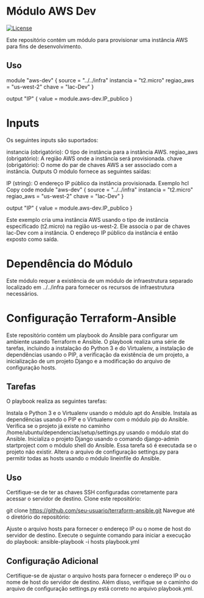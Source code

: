 # Módulo AWS Dev

[![License](https://img.shields.io/badge/license-MIT-blue.svg)](https://opensource.org/licenses/MIT)

Este repositório contém um módulo para provisionar uma instância AWS para fins de desenvolvimento.

## Uso

module "aws-dev" {
  source      = "../../infra"
  instancia   = "t2.micro"
  regiao_aws  = "us-west-2"
  chave       = "Iac-Dev"
}

output "IP" {
  value = module.aws-dev.IP_publico
}

# Inputs
Os seguintes inputs são suportados:

instancia (obrigatório): O tipo de instância para a instância AWS.
regiao_aws (obrigatório): A região AWS onde a instância será provisionada.
chave (obrigatório): O nome do par de chaves AWS a ser associado com a instância.
Outputs
O módulo fornece as seguintes saídas:

IP (string): O endereço IP público da instância provisionada.
Exemplo
hcl
Copy code
module "aws-dev" {
  source      = "../../infra"
  instancia   = "t2.micro"
  regiao_aws  = "us-west-2"
  chave       = "Iac-Dev"
}

output "IP" {
  value = module.aws-dev.IP_publico
}

Este exemplo cria uma instância AWS usando o tipo de instância especificado (t2.micro) na região us-west-2. Ele associa o par de chaves Iac-Dev com a instância. O endereço IP público da instância é então exposto como saída.

# Dependência do Módulo
Este módulo requer a existência de um módulo de infraestrutura separado localizado em ../../infra para fornecer os recursos de infraestrutura necessários.


# Configuração Terraform-Ansible
Este repositório contém um playbook do Ansible para configurar um ambiente usando Terraform e Ansible. O playbook realiza uma série de tarefas, incluindo a instalação do Python 3 e do Virtualenv, a instalação de dependências usando o PIP, a verificação da existência de um projeto, a inicialização de um projeto Django e a modificação do arquivo de configuração hosts.

## Tarefas
O playbook realiza as seguintes tarefas:

Instala o Python 3 e o Virtualenv usando o módulo apt do Ansible.
Instala as dependências usando o PIP e o Virtualenv com o módulo pip do Ansible.
Verifica se o projeto já existe no caminho /home/ubuntu/dependencias/setup/settings.py usando o módulo stat do Ansible.
Inicializa o projeto Django usando o comando django-admin startproject com o módulo shell do Ansible. Essa tarefa só é executada se o projeto não existir.
Altera o arquivo de configuração settings.py para permitir todas as hosts usando o módulo lineinfile do Ansible.

## Uso
Certifique-se de ter as chaves SSH configuradas corretamente para acessar o servidor de destino.
Clone este repositório:

git clone https://github.com/seu-usuario/terraform-ansible.git
Navegue até o diretório do repositório:

Ajuste o arquivo hosts para fornecer o endereço IP ou o nome de host do servidor de destino.
Execute o seguinte comando para iniciar a execução do playbook:
ansible-playbook -i hosts playbook.yml 

## Configuração Adicional
Certifique-se de ajustar o arquivo hosts para fornecer o endereço IP ou o nome de host do servidor de destino. Além disso, verifique se o caminho do arquivo de configuração settings.py está correto no arquivo playbook.yml.